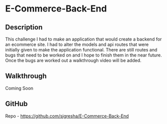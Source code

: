 # E-Commerce-Back-End

## Description
This challenge I had to make an application that would create a backend for an ecommerce site. I had to alter the models and api routes that were initially given to make the application functional. There are still routes and bugs that need to be worked on and I hope to finish them in the near future. Once the bugs are worked out a walkthrough video will be added.

## Walkthrough

Coming Soon

## GitHub
Repo - https://github.com/sjgresha/E-Commerce-Back-End